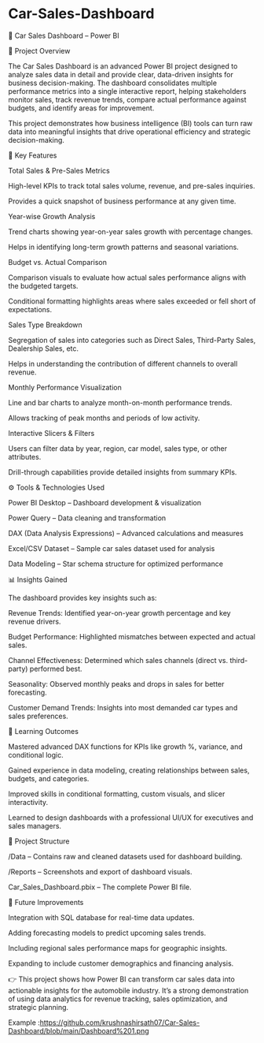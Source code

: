 # Car-Sales-Dashboard
🚗 Car Sales Dashboard – Power BI

📌 Project Overview

The Car Sales Dashboard is an advanced Power BI project designed to analyze sales data in detail and provide clear, data-driven insights for business decision-making. The dashboard consolidates multiple performance metrics into a single interactive report, helping stakeholders monitor sales, track revenue trends, compare actual performance against budgets, and identify areas for improvement.

This project demonstrates how business intelligence (BI) tools can turn raw data into meaningful insights that drive operational efficiency and strategic decision-making.

🔑 Key Features

Total Sales & Pre-Sales Metrics

High-level KPIs to track total sales volume, revenue, and pre-sales inquiries.

Provides a quick snapshot of business performance at any given time.

Year-wise Growth Analysis

Trend charts showing year-on-year sales growth with percentage changes.

Helps in identifying long-term growth patterns and seasonal variations.

Budget vs. Actual Comparison

Comparison visuals to evaluate how actual sales performance aligns with the budgeted targets.

Conditional formatting highlights areas where sales exceeded or fell short of expectations.

Sales Type Breakdown

Segregation of sales into categories such as Direct Sales, Third-Party Sales, Dealership Sales, etc.

Helps in understanding the contribution of different channels to overall revenue.

Monthly Performance Visualization

Line and bar charts to analyze month-on-month performance trends.

Allows tracking of peak months and periods of low activity.

Interactive Slicers & Filters

Users can filter data by year, region, car model, sales type, or other attributes.

Drill-through capabilities provide detailed insights from summary KPIs.

⚙️ Tools & Technologies Used

Power BI Desktop – Dashboard development & visualization

Power Query – Data cleaning and transformation

DAX (Data Analysis Expressions) – Advanced calculations and measures

Excel/CSV Dataset – Sample car sales dataset used for analysis

Data Modeling – Star schema structure for optimized performance

📊 Insights Gained

The dashboard provides key insights such as:

Revenue Trends: Identified year-on-year growth percentage and key revenue drivers.

Budget Performance: Highlighted mismatches between expected and actual sales.

Channel Effectiveness: Determined which sales channels (direct vs. third-party) performed best.

Seasonality: Observed monthly peaks and drops in sales for better forecasting.

Customer Demand Trends: Insights into most demanded car types and sales preferences.

🚀 Learning Outcomes

Mastered advanced DAX functions for KPIs like growth %, variance, and conditional logic.

Gained experience in data modeling, creating relationships between sales, budgets, and categories.

Improved skills in conditional formatting, custom visuals, and slicer interactivity.

Learned to design dashboards with a professional UI/UX for executives and sales managers.

📂 Project Structure

/Data – Contains raw and cleaned datasets used for dashboard building.

/Reports – Screenshots and export of dashboard visuals.

Car_Sales_Dashboard.pbix – The complete Power BI file.

🔮 Future Improvements

Integration with SQL database for real-time data updates.

Adding forecasting models to predict upcoming sales trends.

Including regional sales performance maps for geographic insights.

Expanding to include customer demographics and financing analysis.

👉 This project shows how Power BI can transform car sales data into actionable insights for the automobile industry. It’s a strong demonstration of using data analytics for revenue tracking, sales optimization, and strategic planning.

Example :https://github.com/krushnashirsath07/Car-Sales-Dashboard/blob/main/Dashboard%201.png
